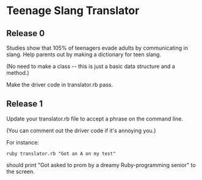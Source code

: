 # Teenage Slang Translator

## Release 0

Studies show that 105% of teenagers evade adults by communicating in slang. Help parents out by making a dictionary for teen slang.

(No need to make a class -- this is just a basic data structure and a method.)

Make the driver code in translator.rb pass.

## Release 1

Update your translator.rb file to accept a phrase on the command line.

(You can comment out the driver code if it's annoying you.)

For instance:

    ruby translator.rb "Got an A on my test"

should print "Got asked to prom by a dreamy Ruby-programming senior" to the screen.

